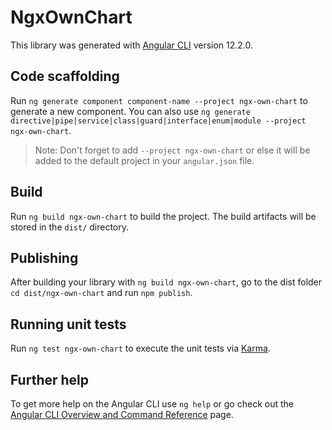 # NgxOwnChart

This library was generated with [Angular CLI](https://github.com/angular/angular-cli) version 12.2.0.

## Code scaffolding

Run `ng generate component component-name --project ngx-own-chart` to generate a new component. You can also use `ng generate directive|pipe|service|class|guard|interface|enum|module --project ngx-own-chart`.
> Note: Don't forget to add `--project ngx-own-chart` or else it will be added to the default project in your `angular.json` file. 

## Build

Run `ng build ngx-own-chart` to build the project. The build artifacts will be stored in the `dist/` directory.

## Publishing

After building your library with `ng build ngx-own-chart`, go to the dist folder `cd dist/ngx-own-chart` and run `npm publish`.

## Running unit tests

Run `ng test ngx-own-chart` to execute the unit tests via [Karma](https://karma-runner.github.io).

## Further help

To get more help on the Angular CLI use `ng help` or go check out the [Angular CLI Overview and Command Reference](https://angular.io/cli) page.
